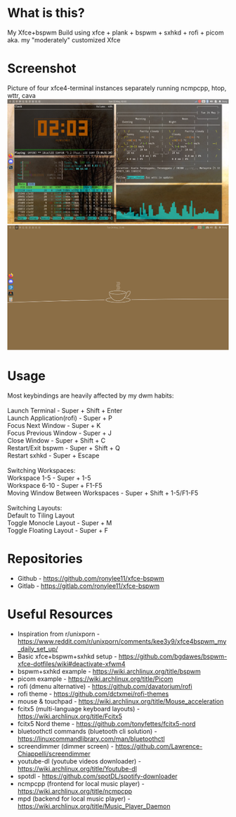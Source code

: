 # What is this?

My Xfce+bspwm Build using xfce + plank + bspwm + sxhkd + rofi + picom <br />
aka. my "moderately" customized Xfce

# Screenshot

Picture of four xfce4-terminal instances separately running ncmpcpp, htop, wttr, cava
![Alt text](./showcase.png)
![Alt text](./home.png)

# Usage

Most keybindings are heavily affected by my dwm habits:<br />
<br />
Launch Terminal - Super + Shift + Enter <br />
Launch Application(rofi) - Super + P <br />
Focus Next Window - Super + K <br />
Focus Previous Window - Super + J <br />
Close Window - Super + Shift + C <br />
Restart/Exit bspwm - Super + Shift + Q <br />
Restart sxhkd - Super + Escape <br />
<br />
Switching Workspaces: <br />
Workspace 1-5 - Super + 1-5 <br />
Workspace 6-10 - Super + F1-F5 <br />
Moving Window Between Workspaces - Super + Shift + 1-5/F1-F5<br/>
<br />
Switching Layouts: <br />
Default to Tiling Layout <br />
Toggle Monocle Layout - Super + M <br />
Toggle Floating Layout - Super + F <br />

# Repositories

- Github - https://github.com/ronylee11/xfce-bspwm
- Gitlab - https://gitlab.com/ronylee11/xfce-bspwm

# Useful Resources

- Inspiration from r/unixporn - https://www.reddit.com/r/unixporn/comments/kee3y9/xfce4bspwm_my_daily_set_up/
- Basic xfce+bspwm+sxhkd setup - https://github.com/bgdawes/bspwm-xfce-dotfiles/wiki#deactivate-xfwm4
- bspwm+sxhkd example - https://wiki.archlinux.org/title/bspwm
- picom example - https://wiki.archlinux.org/title/Picom
- rofi (dmenu alternative) - https://github.com/davatorium/rofi
- rofi theme - https://github.com/dctxmei/rofi-themes
- mouse & touchpad - https://wiki.archlinux.org/title/Mouse_acceleration
- fcitx5 (multi-language keyboard layouts) - https://wiki.archlinux.org/title/Fcitx5
- fcitx5 Nord theme - https://github.com/tonyfettes/fcitx5-nord
- bluetoothctl commands (bluetooth cli solution) - https://linuxcommandlibrary.com/man/bluetoothctl
- screendimmer (dimmer screen) - https://github.com/Lawrence-Chiappelli/screendimmer
- youtube-dl (youtube videos downloader) - https://wiki.archlinux.org/title/Youtube-dl
- spotdl - https://github.com/spotDL/spotify-downloader
- ncmpcpp (frontend for local music player) - https://wiki.archlinux.org/title/ncmpcpp
- mpd (backend for local music player) - https://wiki.archlinux.org/title/Music_Player_Daemon
